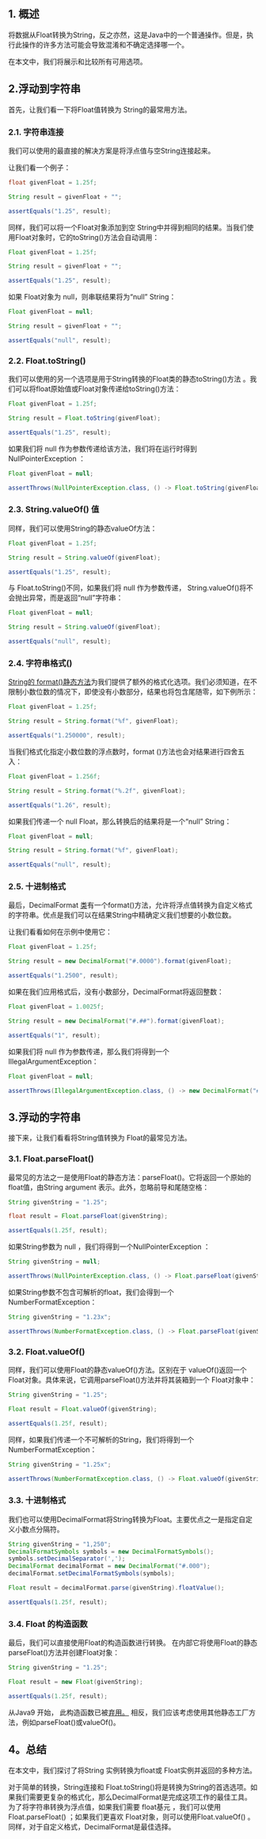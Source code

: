 ## 1. 概述

将数据从Float转换为String，反之亦然，这是Java中的一个普通操作。但是，执行此操作的许多方法可能会导致混淆和不确定选择哪一个。

在本文中，我们将展示和比较所有可用选项。

## 2.浮动到字符串

首先，让我们看一下将Float值转换为 String的最常用方法。

### 2.1. 字符串连接

我们可以使用的最直接的解决方案是将浮点值与空String连接起来。

让我们看一个例子：

```java
float givenFloat = 1.25f;

String result = givenFloat + "";

assertEquals("1.25", result);
```

同样，我们可以将一个Float对象添加到空 String中并得到相同的结果。当我们使用Float对象时，它的toString()方法会自动调用：

```java
Float givenFloat = 1.25f;

String result = givenFloat + "";

assertEquals("1.25", result);

```

如果 Float对象为 null，则串联结果将为“null” String：

```java
Float givenFloat = null;

String result = givenFloat + "";

assertEquals("null", result);
```

### 2.2. Float.toString()

我们可以使用的另一个选项是用于String转换的Float类的静态toString()方法 。我们可以将float原始值或Float对象传递给toString()方法：

```java
Float givenFloat = 1.25f;

String result = Float.toString(givenFloat);

assertEquals("1.25", result);
```

如果我们将 null 作为参数传递给该方法，我们将在运行时得到NullPointerException ：

```java
Float givenFloat = null;

assertThrows(NullPointerException.class, () -> Float.toString(givenFloat));
```

### 2.3. String.valueOf() 值

同样，我们可以使用String的静态valueOf方法：

```java
Float givenFloat = 1.25f;

String result = String.valueOf(givenFloat);

assertEquals("1.25", result);
```

与 Float.toString()不同，如果我们将 null 作为参数传递， String.valueOf()将不会抛出异常，而是返回“null”字符串：

```java
Float givenFloat = null;

String result = String.valueOf(givenFloat);

assertEquals("null", result);
```

### 2.4. 字符串格式()

[String的 format()静态方法](https://www.baeldung.com/string/format)为我们提供了额外的格式化选项。我们必须知道，在不限制小数位数的情况下，即使没有小数部分，结果也将包含尾随零，如下例所示：

```java
Float givenFloat = 1.25f;

String result = String.format("%f", givenFloat);

assertEquals("1.250000", result);
```

当我们格式化指定小数位数的浮点数时，format ()方法也会对结果进行四舍五入：

```java
Float givenFloat = 1.256f;

String result = String.format("%.2f", givenFloat);

assertEquals("1.26", result);
```

如果我们传递一个 null Float，那么转换后的结果将是一个“null” String：

```java
Float givenFloat = null;

String result = String.format("%f", givenFloat);

assertEquals("null", result);
```

### 2.5. 十进制格式

最后，DecimalFormat [类](https://www.baeldung.com/java-decimalformat)有一个format()方法，允许将浮点值转换为自定义格式的字符串。优点是我们可以在结果String中精确定义我们想要的小数位数。

让我们看看如何在示例中使用它：

```java
Float givenFloat = 1.25f;

String result = new DecimalFormat("#.0000").format(givenFloat);

assertEquals("1.2500", result);
```

如果在我们应用格式后，没有小数部分，DecimalFormat将返回整数：

```java
Float givenFloat = 1.0025f;

String result = new DecimalFormat("#.##").format(givenFloat);

assertEquals("1", result);
```

如果我们将 null 作为参数传递，那么我们将得到一个IllegalArgumentException：

```java
Float givenFloat = null;

assertThrows(IllegalArgumentException.class, () -> new DecimalFormat("#.000").format(givenFloat));
```

## 3.浮动的字符串

接下来，让我们看看将String值转换为 Float的最常见方法。

### 3.1. Float.parseFloat()

最常见的方法之一是使用Float的静态方法：parseFloat()。它将返回一个原始的float值，由String argument 表示。此外，忽略前导和尾随空格：

```java
String givenString = "1.25";

float result = Float.parseFloat(givenString);

assertEquals(1.25f, result);
```

如果String参数为 null ，我们将得到一个NullPointerException ：

```java
String givenString = null;

assertThrows(NullPointerException.class, () -> Float.parseFloat(givenString));
```

如果String参数不包含可解析的float，我们会得到一个NumberFormatException：

```java
String givenString = "1.23x";

assertThrows(NumberFormatException.class, () -> Float.parseFloat(givenString));
```

### 3.2. Float.valueOf()

同样，我们可以使用Float的静态valueOf()方法。区别在于 valueOf()返回一个 Float对象。具体来说，它调用parseFloat()方法并将其装箱到一个 Float对象中：

```java
String givenString = "1.25";

Float result = Float.valueOf(givenString);

assertEquals(1.25f, result);
```

同样，如果我们传递一个不可解析的String，我们将得到一个 NumberFormatException：

```java
String givenString = "1.25x";

assertThrows(NumberFormatException.class, () -> Float.valueOf(givenString));
```

### 3.3. 十进制格式

我们也可以使用DecimalFormat将String转换为Float。主要优点之一是指定自定义小数点分隔符。

```java
String givenString = "1,250";
DecimalFormatSymbols symbols = new DecimalFormatSymbols();
symbols.setDecimalSeparator(',');
DecimalFormat decimalFormat = new DecimalFormat("#.000");
decimalFormat.setDecimalFormatSymbols(symbols);

Float result = decimalFormat.parse(givenString).floatValue();

assertEquals(1.25f, result);
```

### 3.4. Float 的构造函数

最后，我们可以直接使用Float的构造函数进行转换。 在内部它将使用Float的静态parseFloat()方法并创建Float对象：

```java
String givenString = "1.25";

Float result = new Float(givenString);

assertEquals(1.25f, result);
```

从Java9 开始， 此构造函数已被[弃用。](https://docs.oracle.com/en/java/javase/11/docs/api/java.base/java/lang/Float.html#(java.lang.String)) 相反，我们应该考虑使用其他静态工厂方法，例如parseFloat()或valueOf()。

## 4。总结

在本文中，我们探讨了将String 实例转换为float或 Float实例并返回的多种方法。

对于简单的转换，String连接和 Float.toString()将是转换为String的首选选项。如果我们需要更复杂的格式化，那么DecimalFormat是完成这项工作的最佳工具。为了将字符串转换为浮点值，如果我们需要 float基元 ，我们可以使用Float.parseFloat() ；如果我们更喜欢 Float对象，则可以使用Float.valueOf() 。同样，对于自定义格式，DecimalFormat是最佳选择。